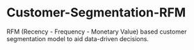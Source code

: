 # Customer-Segmentation-RFM
RFM (Recency - Frequency - Monetary Value) based customer segmentation model to aid data-driven decisions.
